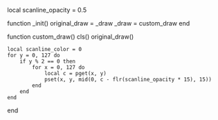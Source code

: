 
local scanline_opacity = 0.5

function _init()
    original_draw = _draw
    _draw = custom_draw
end

function custom_draw()
    cls()
    original_draw()

    local scanline_color = 0
    for y = 0, 127 do
        if y % 2 == 0 then
            for x = 0, 127 do
                local c = pget(x, y)
                pset(x, y, mid(0, c - flr(scanline_opacity * 15), 15))
            end
        end
    end
end


